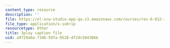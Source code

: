 ```yaml
---
content_type: resource
description: ''
file: https://ol-ocw-studio-app-qa.s3.amazonaws.com/courses/res-6-012-introduction-to-probability-spring-2018/a9729a0a734b59fa9528df2dc584306b_8yaRt24qA1M.vtt
file_type: application/x-subrip
resourcetype: Other
title: 3play caption file
uid: a9729a0a-734b-59fa-9528-df2dc584306b
---
```

